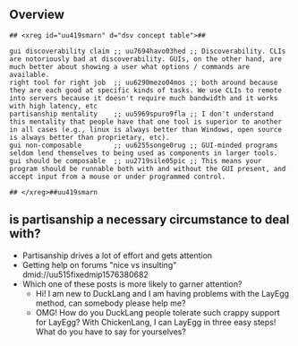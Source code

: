 <!---
### <beg-file_info>
### document_metadata:
###   - caption: "caption"
###     dmid: "uu417evacuee_petri"
###     date: created="2019-12-14 19:19:01"
###     last: lastmod="2019-12-14 19:19:01"
###     tags: __tags__
###     author:     created="__author__"
###     filetype:   "__filetype__"
###     lastupdate: "__lastupdate__"
###     desc: |
###         ## Overview
###         * __desc__
###     seealso: |
###         ## See also
###         * href="https://stackoverflow.com/users/471272/tchrist"
###     seeinstead: |
###         * __seeinstead__
### <end-file_info>
--->

## Overview

```
## <xreg id="uu419smarn" d="dsv concept table">##

gui discoverability claim ;; uu7694havo03hed ;; Discoverability. CLIs are notoriously bad at discoverability. GUIs, on the other hand, are much better about showing a user what options / commands are available.
right tool for right job  ;; uu6290mezo04mos ;; both around because they are each good at specific kinds of tasks. We use CLIs to remote into servers because it doesn't require much bandwidth and it works with high latency, etc
partisanship mentality    ;; uu5969spuro9fla ;; I don't understand this mentality that people have that one tool is superior to another in all cases (e.g., linux is always better than Windows, open source is always better than proprietary, etc).
gui non-composable        ;; uu6255songe0rug ;; GUI-minded programs seldom lend themselves to being used as components in larger tools.
gui should be composable  ;; uu2719sile05pic ;; This means your program should be runnable both with and without the GUI present, and accept input from a mouse or under programmed control.

## </xreg>##uu419smarn
```

## is partisanship a necessary circumstance to deal with?

* Partisanship drives a lot of effort and gets attention
* Getting help on forums "nice vs insulting" dmid://uu515fixedmip1576380682
* Which one of these posts is more likely to garner attention?
    * Hi! I am new to DuckLang and I am having problems with the LayEgg method, can somebody please help me?
    * OMG! How do you DuckLang people tolerate such crappy support for LayEgg? With ChickenLang, I can LayEgg in three easy steps! What do you have to say for yourselves?

